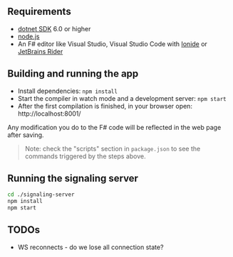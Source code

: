 ## Requirements

* [dotnet SDK](https://www.microsoft.com/net/download/core) 6.0 or higher
* [node.js](https://nodejs.org)
* An F# editor like Visual Studio, Visual Studio Code with [Ionide](http://ionide.io/) or [JetBrains Rider](https://www.jetbrains.com/rider/)

## Building and running the app

* Install dependencies: `npm install`
* Start the compiler in watch mode and a development server: `npm start`
* After the first compilation is finished, in your browser open: http://localhost:8001/

Any modification you do to the F# code will be reflected in the web page after saving.

> Note: check the "scripts" section in `package.json` to see the commands triggered by the steps above.

## Running the signaling server

```sh
cd ./signaling-server
npm install
npm start
```

## TODOs

- WS reconnects - do we lose all connection state?